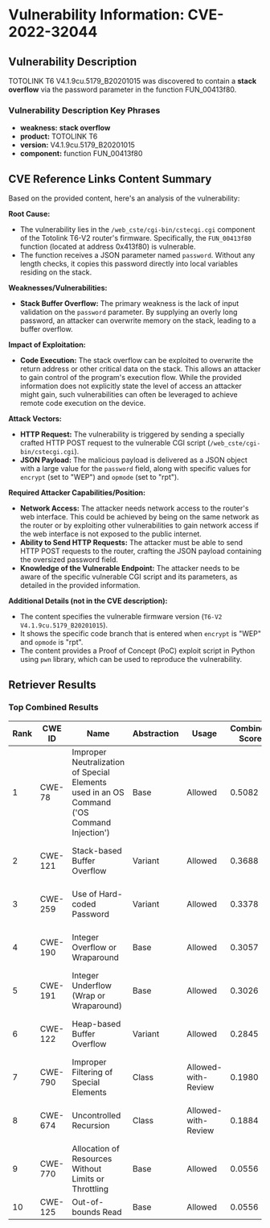 # Vulnerability Information: CVE-2022-32044

## Vulnerability Description
TOTOLINK T6 V4.1.9cu.5179_B20201015 was discovered to contain a **stack overflow** via the password parameter in the function FUN_00413f80.

### Vulnerability Description Key Phrases
- **weakness:** **stack overflow**
- **product:** TOTOLINK T6
- **version:** V4.1.9cu.5179_B20201015
- **component:** function FUN_00413f80

## CVE Reference Links Content Summary
Based on the provided content, here's an analysis of the vulnerability:

**Root Cause:**
- The vulnerability lies in the `/web_cste/cgi-bin/cstecgi.cgi` component of the Totolink T6-V2 router's firmware. Specifically, the `FUN_00413f80` function (located at address 0x413f80) is vulnerable.
- The function receives a JSON parameter named `password`. Without any length checks, it copies this password directly into local variables residing on the stack.

**Weaknesses/Vulnerabilities:**
- **Stack Buffer Overflow:** The primary weakness is the lack of input validation on the `password` parameter. By supplying an overly long password, an attacker can overwrite memory on the stack, leading to a buffer overflow.

**Impact of Exploitation:**
- **Code Execution:** The stack overflow can be exploited to overwrite the return address or other critical data on the stack. This allows an attacker to gain control of the program's execution flow. While the provided information does not explicitly state the level of access an attacker might gain, such vulnerabilities can often be leveraged to achieve remote code execution on the device.

**Attack Vectors:**
- **HTTP Request:** The vulnerability is triggered by sending a specially crafted HTTP POST request to the vulnerable CGI script (`/web_cste/cgi-bin/cstecgi.cgi`).
- **JSON Payload:** The malicious payload is delivered as a JSON object with a large value for the `password` field, along with specific values for `encrypt` (set to "WEP") and `opmode` (set to "rpt").

**Required Attacker Capabilities/Position:**
- **Network Access:** The attacker needs network access to the router's web interface. This could be achieved by being on the same network as the router or by exploiting other vulnerabilities to gain network access if the web interface is not exposed to the public internet.
- **Ability to Send HTTP Requests:** The attacker must be able to send HTTP POST requests to the router, crafting the JSON payload containing the oversized password field.
- **Knowledge of the Vulnerable Endpoint:** The attacker needs to be aware of the specific vulnerable CGI script and its parameters, as detailed in the provided information.

**Additional Details (not in the CVE description):**
- The content specifies the vulnerable firmware version (`T6-V2 V4.1.9cu.5179_B20201015`).
- It shows the specific code branch that is entered when `encrypt` is "WEP" and `opmode` is "rpt".
- The content provides a Proof of Concept (PoC) exploit script in Python using `pwn` library, which can be used to reproduce the vulnerability.

## Retriever Results

### Top Combined Results

| Rank | CWE ID | Name | Abstraction | Usage | Combined Score | Retrievers | Individual Scores |
|------|--------|------|-------------|-------|---------------|------------|-------------------|
| 1 | CWE-78 | Improper Neutralization of Special Elements used in an OS Command ('OS Command Injection') | Base | Allowed | 0.5082 | dense, sparse, graph | dense: 0.515, sparse: 0.105, graph: 0.533 |
| 2 | CWE-121 | Stack-based Buffer Overflow | Variant | Allowed | 0.3688 | dense, sparse | dense: 0.596, sparse: 0.177 |
| 3 | CWE-259 | Use of Hard-coded Password | Variant | Allowed | 0.3378 | dense, sparse | dense: 0.610, sparse: 0.106 |
| 4 | CWE-190 | Integer Overflow or Wraparound | Base | Allowed | 0.3057 | dense, sparse | dense: 0.511, sparse: 0.087 |
| 5 | CWE-191 | Integer Underflow (Wrap or Wraparound) | Base | Allowed | 0.3026 | dense, sparse | dense: 0.506, sparse: 0.086 |
| 6 | CWE-122 | Heap-based Buffer Overflow | Variant | Allowed | 0.2845 | dense, sparse | dense: 0.512, sparse: 0.091 |
| 7 | CWE-790 | Improper Filtering of Special Elements | Class | Allowed-with-Review | 0.1980 | dense, sparse | dense: 0.557, sparse: 0.102 |
| 8 | CWE-674 | Uncontrolled Recursion | Class | Allowed-with-Review | 0.1884 | dense, sparse | dense: 0.512, sparse: 0.112 |
| 9 | CWE-770 | Allocation of Resources Without Limits or Throttling | Base | Allowed | 0.0556 | sparse | sparse: 0.097 |
| 10 | CWE-125 | Out-of-bounds Read | Base | Allowed | 0.0556 | sparse | sparse: 0.097 |

